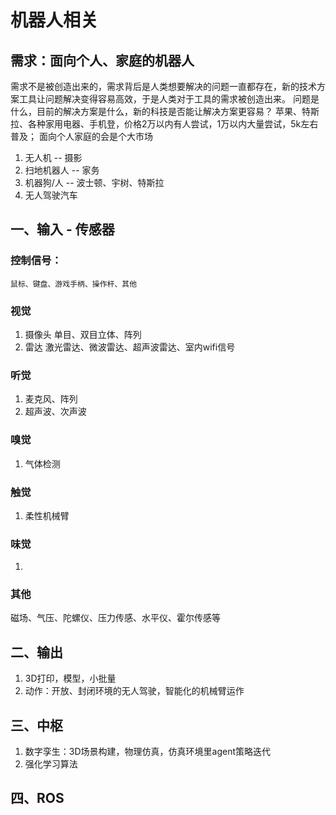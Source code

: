 # 机器人相关

## 需求：面向个人、家庭的机器人
需求不是被创造出来的，需求背后是人类想要解决的问题一直都存在，新的技术方案工具让问题解决变得容易高效，于是人类对于工具的需求被创造出来。
问题是什么，目前的解决方案是什么，新的科技是否能让解决方案更容易？
苹果、特斯拉、各种家用电器、手机登，价格2万以内有人尝试，1万以内大量尝试，5k左右普及；
面向个人家庭的会是个大市场

1. 无人机 -- 摄影
2. 扫地机器人 -- 家务
3. 机器狗/人 -- 波士顿、宇树、特斯拉
4. 无人驾驶汽车 


## 一、输入 - 传感器
### 控制信号：
    鼠标、键盘、游戏手柄、操作杆、其他

### 视觉
1. 摄像头
    单目、双目立体、阵列
2. 雷达
    激光雷达、微波雷达、超声波雷达、室内wifi信号


### 听觉
1. 麦克风、阵列
2. 超声波、次声波

### 嗅觉
1. 气体检测

### 触觉
1. 柔性机械臂

### 味觉
1. 

### 其他
磁场、气压、陀螺仪、压力传感、水平仪、霍尔传感等



## 二、输出
1. 3D打印，模型，小批量
2. 动作：开放、封闭环境的无人驾驶，智能化的机械臂运作


## 三、中枢
1. 数字孪生：3D场景构建，物理仿真，仿真环境里agent策略迭代
2. 强化学习算法

## 四、ROS

